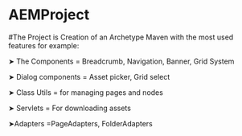 # AEMProject


#The Project is Creation of an Archetype Maven with the most used features for example:

  ➤ The Components = Breadcrumb, Navigation, Banner, Grid System 

  ➤ Dialog components = Asset picker, Grid select 

  ➤ Class Utils = for managing pages and nodes  

  ➤ Servlets = For downloading assets 

  ➤Adapters =PageAdapters, FolderAdapters 
